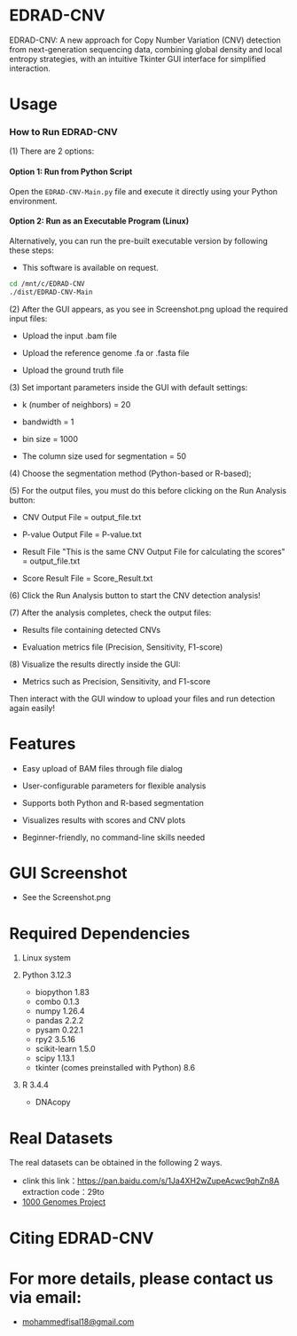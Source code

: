 # EDRAD-CNV
EDRAD-CNV: A new approach for Copy Number Variation (CNV) detection from next-generation sequencing data, combining global density and local entropy strategies, with an intuitive Tkinter GUI interface for simplified interaction.

# Usage
### How to Run EDRAD-CNV
(1) There are 2 options:
#### Option 1: Run from Python Script
Open the `EDRAD-CNV-Main.py` file and execute it directly using your Python environment.

#### Option 2: Run as an Executable Program (Linux)
Alternatively, you can run the pre-built executable version by following these steps:
- This software is available on request.
```bash
cd /mnt/c/EDRAD-CNV
./dist/EDRAD-CNV-Main
```
(2) After the GUI appears, as you see in Screenshot.png upload the required input files:

- Upload the input .bam file

- Upload the reference genome .fa or .fasta file

- Upload the ground truth file

(3) Set important parameters inside the GUI with default settings:

- k (number of neighbors) = 20

- bandwidth = 1

- bin size = 1000

- The column size used for segmentation = 50

(4) Choose the segmentation method (Python-based or R-based);

(5) For the output files, you must do this before clicking on the Run Analysis button:
- CNV Output File = output_file.txt

- P-value Output File = P-value.txt

- Result File "This is the same CNV Output File for calculating the scores" = output_file.txt

- Score Result File = Score_Result.txt

(6) Click the Run Analysis button to start the CNV detection analysis!

(7) After the analysis completes, check the output files:

- Results file containing detected CNVs

- Evaluation metrics file (Precision, Sensitivity, F1-score)

(8) Visualize the results directly inside the GUI:

- Metrics such as Precision, Sensitivity, and F1-score

Then interact with the GUI window to upload your files and run detection again easily!

# Features
- Easy upload of BAM files through file dialog

- User-configurable parameters for flexible analysis

- Supports both Python and R-based segmentation

- Visualizes results with scores and CNV plots

- Beginner-friendly, no command-line skills needed

# GUI Screenshot
  - See the Screenshot.png

# Required Dependencies

1. Linux system
   
2. Python 3.12.3            
   - biopython  1.83   
   - combo   0.1.3      
   - numpy   1.26.4   
   - pandas  2.2.2      
   - pysam   0.22.1              
   - rpy2    3.5.16       
   - scikit-learn  1.5.0 
   - scipy   1.13.1     
   - tkinter (comes preinstalled with Python)  8.6
3. R 3.4.4
   - DNAcopy
     
# Real Datasets

The real datasets can be obtained in the following 2 ways.

- clink this link：https://pan.baidu.com/s/1Ja4XH2wZupeAcwc9qhZn8A extraction code：29to
- [1000 Genomes Project](https://www.internationalgenome.org/)

# Citing EDRAD-CNV

# For more details, please contact us via email:
- mohammedfisal18@gmail.com
